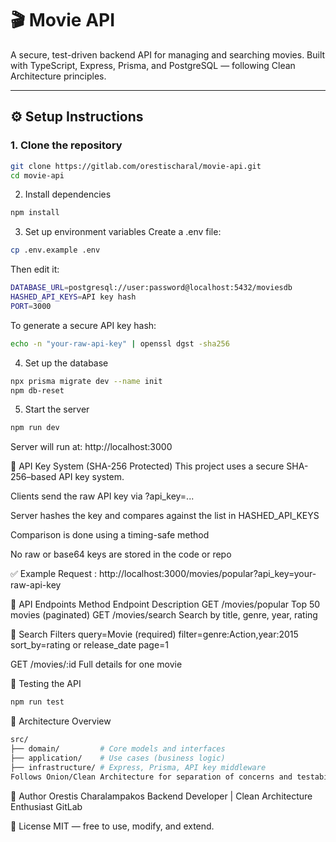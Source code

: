 # 🎬 Movie API

A secure, test-driven backend API for managing and searching movies. Built with TypeScript, Express, Prisma, and PostgreSQL — following Clean Architecture principles.

---

## ⚙️ Setup Instructions

### 1. Clone the repository

```bash
git clone https://gitlab.com/orestischaral/movie-api.git
cd movie-api
```

2. Install dependencies

```bash
npm install
```

3. Set up environment variables
   Create a .env file:

```bash
cp .env.example .env
```

Then edit it:

```bash
DATABASE_URL=postgresql://user:password@localhost:5432/moviesdb
HASHED_API_KEYS=API key hash
PORT=3000
```

To generate a secure API key hash:

```bash
echo -n "your-raw-api-key" | openssl dgst -sha256
```

4. Set up the database

```bash
npx prisma migrate dev --name init
npm db-reset
```

5. Start the server

```bash
npm run dev
```

Server will run at: http://localhost:3000

🔐 API Key System (SHA-256 Protected)
This project uses a secure SHA-256–based API key system.

Clients send the raw API key via ?api_key=...

Server hashes the key and compares against the list in HASHED_API_KEYS

Comparison is done using a timing-safe method

No raw or base64 keys are stored in the code or repo

✅ Example Request : http://localhost:3000/movies/popular?api_key=your-raw-api-key

📘 API Endpoints
Method Endpoint Description
GET /movies/popular Top 50 movies (paginated)
GET /movies/search Search by title, genre, year, rating

🧾 Search Filters
query=Movie (required)
filter=genre:Action,year:2015
sort_by=rating or release_date
page=1

GET /movies/:id Full details for one movie

🧪 Testing the API

```bash
npm run test
```

🧠 Architecture Overview

```bash
src/
├── domain/         # Core models and interfaces
├── application/    # Use cases (business logic)
├── infrastructure/ # Express, Prisma, API key middleware
Follows Onion/Clean Architecture for separation of concerns and testability.
```

👤 Author
Orestis Charalampakos
Backend Developer | Clean Architecture Enthusiast
GitLab

🪪 License
MIT — free to use, modify, and extend.
